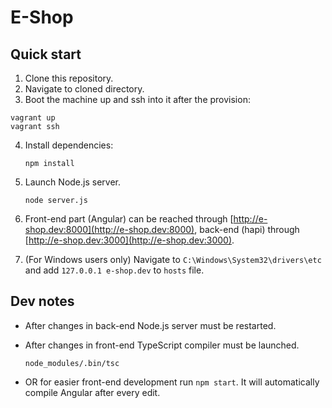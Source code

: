 E-Shop
===

## Quick start

1. Clone this repository.
2. Navigate to cloned directory.
3. Boot the machine up and ssh into it after the provision:

  ```
  vagrant up
  vagrant ssh
  ```
4. Install dependencies:

    ```
    npm install
    ```
5. Launch Node.js server.

    ```
    node server.js
    ```
6. Front-end part (Angular) can be reached through [http://e-shop.dev:8000](http://e-shop.dev:8000), back-end (hapi) through [http://e-shop.dev:3000](http://e-shop.dev:3000).
7. (For Windows users only) Navigate to ```C:\Windows\System32\drivers\etc``` and add ```127.0.0.1 e-shop.dev``` to ```hosts``` file.

## Dev notes
- After changes in back-end Node.js server must be restarted.
- After changes in front-end TypeScript compiler must be launched.

    ```
    node_modules/.bin/tsc
    ```
- OR for easier front-end development run ```npm start```. It will automatically compile Angular after every edit.
